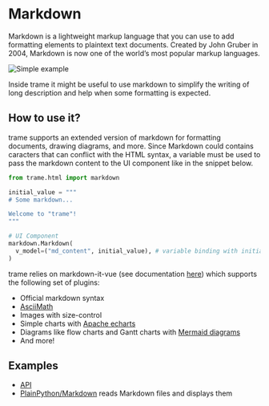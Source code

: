 # Markdown

Markdown is a lightweight markup language that you can use to add formatting elements to plaintext text documents. Created by John Gruber in 2004, Markdown is now one of the world’s most popular markup languages.

![Simple example](/trame/images/module-markdown.jpg)

Inside trame it might be useful to use markdown to simplify the writing of long description and help when some formatting is expected.

## How to use it?

trame supports an extended version of markdown for formatting documents, drawing diagrams, and more. Since Markdown could contains caracters that can conflict with the HTML syntax, a variable must be used to pass the markdown content to the UI component like in the snippet below.

```python
from trame.html import markdown

initial_value = """
# Some markdown...

Welcome to "trame"!
"""

# UI Component
markdown.Markdown(
  v_model=("md_content", initial_value), # variable binding with initial value
)
```

trame relies on markdown-it-vue (see documentation [here](http://www.aqcoder.com/markdown)) which supports the following set of plugins:
- Official markdown syntax
- [AsciiMath](http://asciimath.org/)
- Images with size-control
- Simple charts with [Apache echarts](https://echarts.apache.org/examples/en/index.html)
- Diagrams like flow charts and Gantt charts with [Mermaid diagrams](https://mermaid.live)
- And more!

## Examples

- [API](https://trame.readthedocs.io/en/latest/trame.html.markdown.html)
- [PlainPython/Markdown](https://github.com/Kitware/trame/blob/master/examples/v1/PlainPython/Markdown/Simple.py) reads Markdown files and displays them
